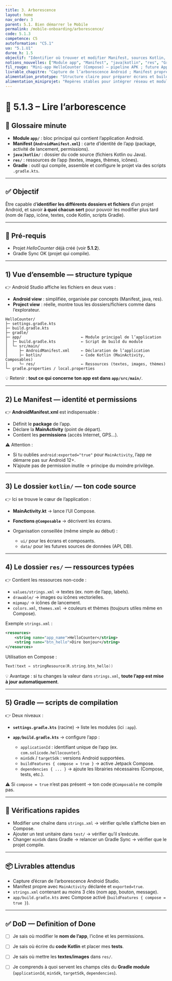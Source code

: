 ```yaml
---
title: 3. Arborescence
layout: home
nav_order: 3
parent: 5.1. Bien démarrer le Mobile
permalink: /mobile-onboarding/arborescence/
code: 5.1.3
competence: C5
autoformation: "C5.1"
ua: "5.1.U1"
duree_h: 1.5
objectif: "Identifier où trouver et modifier Manifest, sources Kotlin, ressources et script Gradle dans un projet Compose."
notions_nouvelles: ["Module app", "Manifest", "java|kotlin", "res", "Gradle (Kotlin DSL)"]
fil_rouge: "Mini-app HelloCounter (Compose) — pipeline APK ; future App Mobile du Blog"
livrable_chapitre: "Capture de l’arborescence Android ; Manifest propre (MainActivity, exported) ; `strings.xml` (≥3 clés) ; `build.gradle.kts` avec Compose activé"
alimentation_prototype: "Structure claire pour préparer écrans et build de démo (APK debug) N2"
alimentation_miniprojet: "Repères stables pour intégrer réseau et modules lors du N3"
---
```



# 📘 5.1.3 – Lire l’arborescence

## 📒 Glossaire minute

* **Module `app/`** : bloc principal qui contient l’application Android.
* **Manifest (`AndroidManifest.xml`)** : carte d’identité de l’app (package, activité de lancement, permissions).
* **`java|kotlin/`** : dossier du code source (fichiers Kotlin ou Java).
* **`res/`** : ressources de l’app (textes, images, thèmes, icônes).
* **Gradle** : outil qui compile, assemble et configure le projet via des scripts `.gradle.kts`.

---

## ✅ Objectif

Être capable d’**identifier les différents dossiers et fichiers** d’un projet Android, et savoir **à quoi chacun sert** pour pouvoir les modifier plus tard (nom de l’app, icône, textes, code Kotlin, scripts Gradle).

---

## 🔧 Pré-requis

* Projet *HelloCounter* déjà créé (voir **5.1.2**).
* Gradle Sync OK (projet qui compile).

---

## 1) Vue d’ensemble — structure typique

👉 Android Studio affiche les fichiers en deux vues :

* **Android view** : simplifiée, organisée par concepts (Manifest, java, res).
* **Project view** : réelle, montre tous les dossiers/fichiers comme dans l’explorateur.

```text
HelloCounter/
├─ settings.gradle.kts
├─ build.gradle.kts
├─ gradle/ 
├─ app/                          ← Module principal de l’application
│  ├─ build.gradle.kts           ← Script de build du module
│  └─ src/main/
│     ├─ AndroidManifest.xml     ← Déclaration de l’application
│     ├─ kotlin/                 ← Code Kotlin (MainActivity, Composables)
│     └─ res/                    ← Ressources (textes, images, thèmes)
└─ gradle.properties / local.properties
```

💡 Retenir : **tout ce qui concerne ton app est dans `app/src/main/`**.

---

## 2) Le Manifest — identité et permissions

👉 **AndroidManifest.xml** est indispensable :

* Définit le **package** de l’app.
* Déclare la **MainActivity** (point de départ).
* Contient les **permissions** (accès Internet, GPS…).

⚠️ Attention :

* Si tu oublies `android:exported="true"` pour `MainActivity`, l’app ne démarre pas sur Android 12+.
* N’ajoute pas de permission inutile → principe du moindre privilège.

---

## 3) Le dossier `kotlin/` — ton code source

👉 Ici se trouve le cœur de l’application :

* **MainActivity.kt** → lance l’UI Compose.
* **Fonctions `@Composable`** → décrivent les écrans.
* Organisation conseillée (même simple au début) :

  * `ui/` pour les écrans et composants.
  * `data/` pour les futures sources de données (API, DB).

---

## 4) Le dossier `res/` — ressources typées

👉 Contient les ressources non-code :

* `values/strings.xml` → textes (ex. nom de l’app, labels).
* `drawable/` → images ou icônes vectorielles.
* `mipmap/` → icônes de lancement.
* `colors.xml`, `themes.xml` → couleurs et thèmes (toujours utiles même en Compose).

Exemple `strings.xml` :

```xml
<resources>
    <string name="app_name">HelloCounter</string>
    <string name="btn_hello">Dire bonjour</string>
</resources>
```

Utilisation en Compose :

```kotlin
Text(text = stringResource(R.string.btn_hello))
```

💡 Avantage : si tu changes la valeur dans `strings.xml`, **toute l’app est mise à jour automatiquement**.

---

## 5) Gradle — scripts de compilation

👉 Deux niveaux :

* **`settings.gradle.kts`** (racine) → liste les modules (ici `:app`).
* **`app/build.gradle.kts`** → configure l’app :

  * `applicationId` : identifiant unique de l’app (ex. `com.solicode.hellocounter`).
  * `minSdk` / `targetSdk` : versions Android supportées.
  * `buildFeatures { compose = true }` → active Jetpack Compose.
  * `dependencies { ... }` → ajoute les librairies nécessaires (Compose, tests, etc.).

⚠️ Si `compose = true` n’est pas présent → ton code `@Composable` ne compile pas.

---

## 🧪 Vérifications rapides

* Modifier une chaîne dans `strings.xml` → vérifier qu’elle s’affiche bien en Compose.
* Ajouter un test unitaire dans `test/` → vérifier qu’il s’exécute.
* Changer `minSdk` dans Gradle → relancer un Gradle Sync → vérifier que le projet compile.

---

## 📦 Livrables attendus

* Capture d’écran de l’arborescence Android Studio.
* Manifest propre avec `MainActivity` déclarée et `exported=true`.
* `strings.xml` contenant au moins 3 clés (nom app, bouton, message).
* `app/build.gradle.kts` avec Compose activé (`buildFeatures { compose = true }`).

---

## ✅ DoD — Definition of Done

* [ ] Je sais où modifier le **nom de l’app**, l’icône et les permissions.
* [ ] Je sais où écrire du **code Kotlin** et placer mes **tests**.
* [ ] Je sais où mettre les **textes/images** dans `res/`.
* [ ] Je comprends à quoi servent les champs clés du **Gradle module** (`applicationId`, `minSdk`, `targetSdk`, `dependencies`).


